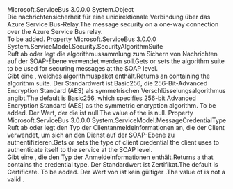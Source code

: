 <Type Name="MessageSecurityOverRelayOneway" FullName="Microsoft.ServiceBus.MessageSecurityOverRelayOneway">
  <TypeSignature Language="C#" Value="public sealed class MessageSecurityOverRelayOneway" />
  <TypeSignature Language="ILAsm" Value=".class public auto ansi sealed beforefieldinit MessageSecurityOverRelayOneway extends System.Object" />
  <TypeSignature Language="DocId" Value="T:Microsoft.ServiceBus.MessageSecurityOverRelayOneway" />
  <TypeSignature Language="VB.NET" Value="Public NotInheritable Class MessageSecurityOverRelayOneway" />
  <TypeSignature Language="F#" Value="type MessageSecurityOverRelayOneway = class" />
  <AssemblyInfo>
    <AssemblyName>Microsoft.ServiceBus</AssemblyName>
    <AssemblyVersion>3.0.0.0</AssemblyVersion>
  </AssemblyInfo>
  <Base>
    <BaseTypeName>System.Object</BaseTypeName>
  </Base>
  <Interfaces />
  <Docs>
    <summary><span data-ttu-id="2ec08-101">Die nachrichtensicherheit für eine unidirektionale Verbindung über das Azure Service Bus-Relay.</span><span class="sxs-lookup"><span data-stu-id="2ec08-101">The message security on a one-way connection over the Azure Service Bus relay.</span></span></summary>
    <remarks>To be added.</remarks>
  </Docs>
  <Members>
    <Member MemberName="AlgorithmSuite">
      <MemberSignature Language="C#" Value="public System.ServiceModel.Security.SecurityAlgorithmSuite AlgorithmSuite { get; set; }" />
      <MemberSignature Language="ILAsm" Value=".property instance class System.ServiceModel.Security.SecurityAlgorithmSuite AlgorithmSuite" />
      <MemberSignature Language="DocId" Value="P:Microsoft.ServiceBus.MessageSecurityOverRelayOneway.AlgorithmSuite" />
      <MemberSignature Language="VB.NET" Value="Public Property AlgorithmSuite As SecurityAlgorithmSuite" />
      <MemberSignature Language="F#" Value="member this.AlgorithmSuite : System.ServiceModel.Security.SecurityAlgorithmSuite with get, set" Usage="Microsoft.ServiceBus.MessageSecurityOverRelayOneway.AlgorithmSuite" />
      <MemberType>Property</MemberType>
      <AssemblyInfo>
        <AssemblyName>Microsoft.ServiceBus</AssemblyName>
        <AssemblyVersion>3.0.0.0</AssemblyVersion>
      </AssemblyInfo>
      <ReturnValue>
        <ReturnType>System.ServiceModel.Security.SecurityAlgorithmSuite</ReturnType>
      </ReturnValue>
      <Docs>
        <summary><span data-ttu-id="2ec08-102">Ruft ab oder legt die algorithmussammlung zum Sichern von Nachrichten auf der SOAP-Ebene verwendet werden soll.</span><span class="sxs-lookup"><span data-stu-id="2ec08-102">Gets or sets the algorithm suite to be used for securing messages at the SOAP level.</span></span></summary>
        <value><span data-ttu-id="2ec08-103">Gibt eine <see cref="T:System.ServiceModel.Security.SecurityAlgorithmSuite" /> , welches algorithmuspaket enthält.</span><span class="sxs-lookup"><span data-stu-id="2ec08-103">Returns an <see cref="T:System.ServiceModel.Security.SecurityAlgorithmSuite" /> containing the algorithm suite.</span></span> <span data-ttu-id="2ec08-104">Der Standardwert ist Basic256, die 256-Bit-Advanced Encryption Standard (AES) als symmetrischen Verschlüsselungsalgorithmus angibt.</span><span class="sxs-lookup"><span data-stu-id="2ec08-104">The default is Basic256, which specifies 256-bit Advanced Encryption Standard (AES) as the symmetric encryption algorithm.</span></span></value>
        <remarks>To be added.</remarks>
        <exception cref="T:System.ArgumentNullException"><span data-ttu-id="2ec08-105">Der Wert, der die <see cref="T:System.ServiceModel.Security.SecurityAlgorithmSuite" /> ist null.</span><span class="sxs-lookup"><span data-stu-id="2ec08-105">The value of the <see cref="T:System.ServiceModel.Security.SecurityAlgorithmSuite" /> is null.</span></span></exception>
      </Docs>
    </Member>
    <Member MemberName="ClientCredentialType">
      <MemberSignature Language="C#" Value="public System.ServiceModel.MessageCredentialType ClientCredentialType { get; set; }" />
      <MemberSignature Language="ILAsm" Value=".property instance valuetype System.ServiceModel.MessageCredentialType ClientCredentialType" />
      <MemberSignature Language="DocId" Value="P:Microsoft.ServiceBus.MessageSecurityOverRelayOneway.ClientCredentialType" />
      <MemberSignature Language="VB.NET" Value="Public Property ClientCredentialType As MessageCredentialType" />
      <MemberSignature Language="F#" Value="member this.ClientCredentialType : System.ServiceModel.MessageCredentialType with get, set" Usage="Microsoft.ServiceBus.MessageSecurityOverRelayOneway.ClientCredentialType" />
      <MemberType>Property</MemberType>
      <AssemblyInfo>
        <AssemblyName>Microsoft.ServiceBus</AssemblyName>
        <AssemblyVersion>3.0.0.0</AssemblyVersion>
      </AssemblyInfo>
      <ReturnValue>
        <ReturnType>System.ServiceModel.MessageCredentialType</ReturnType>
      </ReturnValue>
      <Docs>
        <summary><span data-ttu-id="2ec08-106">Ruft ab oder legt den Typ der Clientanmeldeinformationen an, die der Client verwendet, um sich an den Dienst auf der SOAP-Ebene zu authentifizieren.</span><span class="sxs-lookup"><span data-stu-id="2ec08-106">Gets or sets the type of client credential the client uses to authenticate itself to the service at the SOAP level.</span></span></summary>
        <value><span data-ttu-id="2ec08-107">Gibt eine <see cref="T:System.ServiceModel.MessageCredentialType" /> , die den Typ der Anmeldeinformationen enthält.</span><span class="sxs-lookup"><span data-stu-id="2ec08-107">Returns a <see cref="T:System.ServiceModel.MessageCredentialType" /> that contains the credential type.</span></span> <span data-ttu-id="2ec08-108">Der Standardwert ist Zertifikat.</span><span class="sxs-lookup"><span data-stu-id="2ec08-108">The default is Certificate.</span></span></value>
        <remarks>To be added.</remarks>
        <exception cref="T:System.ArgumentOutOfRangeException"><span data-ttu-id="2ec08-109">Der Wert von <see cref="P:Microsoft.ServiceBus.MessageSecurityOverRelayOneway.ClientCredentialType" /> ist kein gültiger <see cref="T:System.ServiceModel.MessageCredentialType" />.</span><span class="sxs-lookup"><span data-stu-id="2ec08-109">The value of <see cref="P:Microsoft.ServiceBus.MessageSecurityOverRelayOneway.ClientCredentialType" /> is not a valid <see cref="T:System.ServiceModel.MessageCredentialType" />.</span></span></exception>
      </Docs>
    </Member>
  </Members>
</Type>
